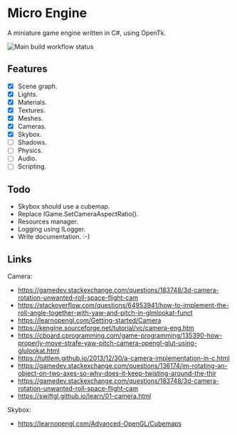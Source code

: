 # Micro Engine

A miniature game engine written in C#, using OpenTk.

![Main build workflow status](https://github.com/enif77/MicroEngine/actions/workflows/dotnet.yml/badge.svg)

## Features

- [x] Scene graph.
- [x] Lights.
- [x] Materials.
- [x] Textures.
- [x] Meshes.
- [x] Cameras.
- [x] Skybox. 
- [ ] Shadows.
- [ ] Physics.
- [ ] Audio.
- [ ] Scripting.

## Todo

- Skybox should use a cubemap.
- Replace IGame.SetCameraAspectRatio().
- Resources manager.
- Logging using ILogger.
- Write documentation. :-)


## Links

Camera:

- https://gamedev.stackexchange.com/questions/183748/3d-camera-rotation-unwanted-roll-space-flight-cam
- https://stackoverflow.com/questions/64953941/how-to-implement-the-roll-angle-together-with-yaw-and-pitch-in-glmlookat-funct
- https://learnopengl.com/Getting-started/Camera 
- https://kengine.sourceforge.net/tutorial/vc/camera-eng.htm
- https://cboard.cprogramming.com/game-programming/135390-how-properly-move-strafe-yaw-pitch-camera-opengl-glut-using-glulookat.html
- https://tuttlem.github.io/2013/12/30/a-camera-implementation-in-c.html
- https://gamedev.stackexchange.com/questions/136174/im-rotating-an-object-on-two-axes-so-why-does-it-keep-twisting-around-the-thir
- https://gamedev.stackexchange.com/questions/183748/3d-camera-rotation-unwanted-roll-space-flight-cam  
- https://swiftgl.github.io/learn/01-camera.html
 
Skybox:

- https://learnopengl.com/Advanced-OpenGL/Cubemaps
